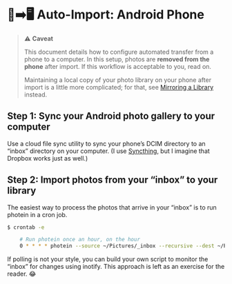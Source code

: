 📱➡️🖥️ Auto-Import: Android Phone
================================

> ⚠️ **Caveat**
>
> This document details how to configure automated transfer
> from a phone to a computer.
> In this setup, photos are **removed from the phone** after import.
> If this workflow is acceptable to you, read on.
>
> Maintaining a local copy of your photo library on your phone after import
> is a little more complicated;
> for that, see [Mirroring a Library][] instead.
>
> [Mirroring a Library]: mirroring-a-library-on-multiple-devices.md

Step 1: Sync your Android photo gallery to your computer
--------------------------------------------------------

Use a cloud file sync utility to sync your phone’s DCIM directory
to an “inbox” directory on your computer.
(I use [Syncthing][], but I imagine that Dropbox works just as well.)

[Syncthing]: https://syncthing.net/

Step 2: Import photos from your “inbox” to your library
-------------------------------------------------------

The easiest way to process the photos that arrive in your “inbox”
is to run photein in a cron job.

```sh
$ crontab -e

    # Run photein once an hour, on the hour
    0 * * * * photein --source ~/Pictures/_inbox --recursive --dest ~/Pictures
```

If polling is not your style, you can build your own script to monitor the
“inbox” for changes using inotify. This approach is left as an exercise for
the reader. 😂
